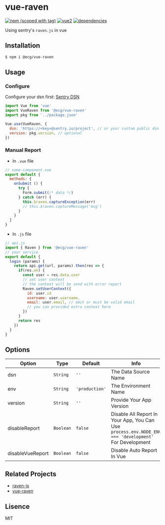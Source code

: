 # vue-raven
[![npm (scoped with tag)](https://img.shields.io/npm/v/@ecg/vue-raven.svg)](https://npmjs.com/package/@ecg/vue-raven)
[![vue2](https://img.shields.io/badge/vue-2.x-brightgreen.svg)](https://vuejs.org/)
[![dependencies](https://img.shields.io/david/savokiss/vue-raven.svg)]()

Using sentry's `raven.js` in vue

## Installation

```bash
$ npm i @ecg/vue-raven
```

## Usage

### Configure
Configure your dsn first: [Sentry DSN](https://docs.sentry.io/quickstart/#configure-the-dsn)

```js
import Vue from 'vue'
import VueRaven from '@ecg/vue-raven'
import pkg from '../package.json'

Vue.use(VueRaven, {
  dsn: 'https://<key>@sentry.io/project', // or your custom public dsn
  version: pkg.version, // optional
})
```

### Manual Report

- In `.vue` file

```js
// some-component.vue
export default {
  methods: {
    onSubmit () {
      try {
        Form.submit(/* data */)
      } catch (err) {
        this.$raven.captureException(err)
        // this.$raven.captureMessage('msg')
      }
    }
  }
}
```

- In `.js` file

```js
// api.js
import { Raven } from '@ecg/vue-raven'
// your service
export default {
  login (params) {
    return api.get(url, params).then(res => {
      if(res.ok) {
        const user = res.data.user
        // set user context
        // the context will be send with error report
        Raven.setUserContext({
          id: user.id
          username: user.username,
          email: user.email, // omit or must be valid email
          // you can provided extra context here 
        })
      }
      return res
    })
  }
}
```

## Options

| Option  | Type | Default  | Info |
| ------------- | ------------- | ------------- | ------------- |
| dsn  | `String` | `''` | The Data Source Name |
| env  | `String` | `'production'` | The Environment Name |
| version | `String` | `''` | Provide Your App Version |
| disableReport | `Boolean` | `false` | Disable All Report In Your App, You Can Use `process.env.NODE_ENV === 'development'` For Development |
| disableVueReport | `Boolean` | `false` | Disable Auto Report In Vue |

## Related Projects
- [raven-js](https://github.com/getsentry/raven-js)
- [vue-raven](https://github.com/anteriovieira/vue-raven)

## Lisence

MIT